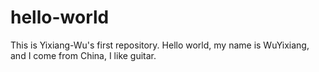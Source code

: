 # hello-world
This is Yixiang-Wu's first repository.
Hello world, my name is WuYixiang, and I come from China, I like guitar.
  
